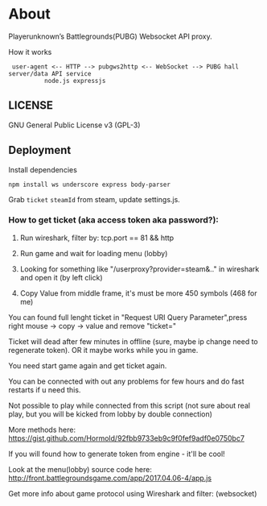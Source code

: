 # About

Playerunknown’s Battlegrounds(PUBG) Websocket API proxy.

How it works

     user-agent <-- HTTP --> pubgws2http <-- WebSocket --> PUBG hall server/data API service
   			  node.js expressjs 
   

## LICENSE 

GNU General Public License v3 (GPL-3)  


## Deployment

Install dependencies

    npm install ws underscore express body-parser

Grab `ticket` `steamId` from steam, update settings.js.


### How to get ticket (aka access token aka password?):

1) Run wireshark, filter by: tcp.port == 81 && http

2) Run game and wait for loading menu (lobby)

3) Looking for something like "/userproxy?provider=steam&.." in wireshark and open it (by left click)

4) Copy Value from middle frame, it's must be more 450 symbols (468 for me)

You can found full lenght ticket in "Request URI Query Parameter",press right mouse -> copy -> value and remove "ticket="



Ticket will dead after few minutes in offline (sure, maybe ip change need to regenerate token). OR it maybe works while you in game.

You need start game again and get ticket again.

You can be connected with out any problems for few hours and do fast restarts if u need this. 

Not possible to play while connected from this script (not sure about real play, but you will be kicked from lobby by double connection)


More methods here: https://gist.github.com/Hormold/92fbb9733eb9c9f0fef9adf0e0750bc7

If you will found how to generate token from engine - it'll be cool!

Look at the menu(lobby) source code here: http://front.battlegroundsgame.com/app/2017.04.06-4/app.js

Get more info about game protocol using Wireshark and filter: (websocket)
